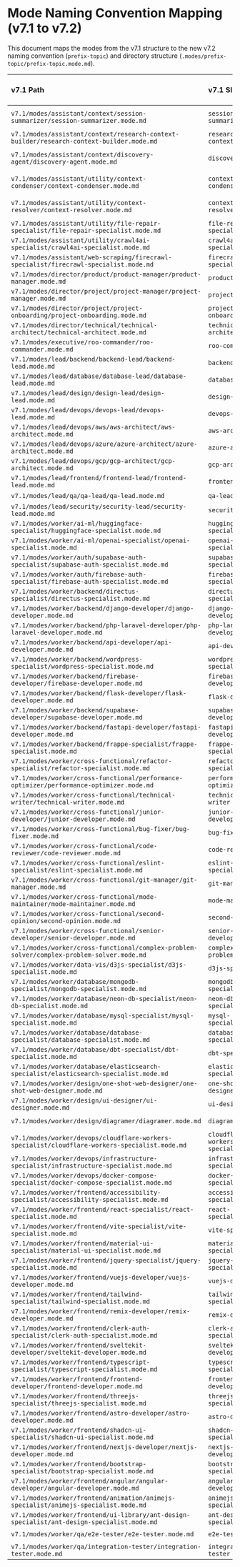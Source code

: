 # Mode Naming Convention Mapping (v7.1 to v7.2)

This document maps the modes from the v7.1 structure to the new v7.2 naming convention (`prefix-topic`) and directory structure (`.modes/prefix-topic/prefix-topic.mode.md`).

| v7.1 Path                                                              | v7.1 Slug                  | v7.1 Emoji | v7.2 Prefix | v7.2 Topic         | v7.2 New Slug              | v7.2 New Emoji |
| :--------------------------------------------------------------------- | :------------------------- | :--------- | :---------- | :----------------- | :------------------------- | :------------- |
| `v7.1/modes/assistant/context/session-summarizer/session-summarizer.mode.md` | `session-summarizer`       | ⏱️         | `agent-`    | `session-summarizer` | `agent-session-summarizer` | ⏱️             |
| `v7.1/modes/assistant/context/research-context-builder/research-context-builder.mode.md` | `research-context-builder` | 🌐         | `agent-`    | `research`         | `agent-research`           | 🌐             |
| `v7.1/modes/assistant/context/discovery-agent/discovery-agent.mode.md` | `discovery-agent`          | 🔍         | `agent-`    | `context-discovery`| `agent-context-discovery`  | 🕵️             |
| `v7.1/modes/assistant/utility/context-condenser/context-condenser.mode.md` | `context-condenser`        | 🧠         | `agent-`    | `context-condenser`| `agent-context-condenser`  | 🗜️             |
| `v7.1/modes/assistant/utility/context-resolver/context-resolver.mode.md` | `context-resolver`         | 📖         | `agent-`    | `context-resolver` | `agent-context-resolver`   | 📖             |
| `v7.1/modes/assistant/utility/file-repair-specialist/file-repair-specialist.mode.md` | `file-repair-specialist`   | 🔧         | `agent-`    | `file-repair`      | `agent-file-repair`        | 🩹             |
| `v7.1/modes/assistant/utility/crawl4ai-specialist/crawl4ai-specialist.mode.md` | `crawl4ai-specialist`      | 🕷️         | `spec-`     | `crawl4ai`         | `spec-crawl4ai`            | 🕷️             |
| `v7.1/modes/assistant/web-scraping/firecrawl-specialist/firecrawl-specialist.mode.md` | `firecrawl-specialist`     | 🔥         | `spec-`     | `firecrawl`        | `spec-firecrawl`           | 🚒             |
| `v7.1/modes/director/product/product-manager/product-manager.mode.md` | `product-manager`          | 🗺️         | `manager-`  | `product`          | `manager-product`          | 📦             |
| `v7.1/modes/director/project/project-manager/project-manager.mode.md` | `project-manager`          | 📋         | `manager-`  | `project`          | `manager-project`          | 📋             |
| `v7.1/modes/director/project/project-onboarding/project-onboarding.mode.md` | `project-onboarding`       | 🚦         | `manager-`  | `onboarding`       | `manager-onboarding`       | 🚦             |
| `v7.1/modes/director/technical/technical-architect/technical-architect.mode.md` | `technical-architect`      | 🏗️         | `core-`     | `architect`        | `core-architect`           | 🏗️             |
| `v7.1/modes/executive/roo-commander/roo-commander.mode.md`          | `roo-commander`            | 👑         | `core-`     | `commander`        | `core-commander`           | 👑             |
| `v7.1/modes/lead/backend/backend-lead/backend-lead.mode.md`         | `backend-lead`             | ⚙️         | `lead-`     | `backend`          | `lead-backend`             | ⚙️             |
| `v7.1/modes/lead/database/database-lead/database-lead.mode.md`      | `database-lead`            | 💾         | `lead-`     | `db`               | `lead-db`                  | 🗄️             |
| `v7.1/modes/lead/design/design-lead/design-lead.mode.md`            | `design-lead`              | 🎨         | `lead-`     | `design`           | `lead-design`              | 🎨             |
| `v7.1/modes/lead/devops/devops-lead/devops-lead.mode.md`            | `devops-lead`              | 🚀         | `lead-`     | `devops`           | `lead-devops`              | 🚀             |
| `v7.1/modes/lead/devops/aws/aws-architect/aws-architect.mode.md`    | `aws-architect`            | ☁️         | `cloud-`    | `aws`              | `cloud-aws`                | ☁️             |
| `v7.1/modes/lead/devops/azure/azure-architect/azure-architect.mode.md` | `azure-architect`          | ☁️         | `cloud-`    | `azure`            | `cloud-azure`              | 🌐             |
| `v7.1/modes/lead/devops/gcp/gcp-architect/gcp-architect.mode.md`    | `gcp-architect`            | ☁️         | `cloud-`    | `gcp`              | `cloud-gcp`                | 🌎             |
| `v7.1/modes/lead/frontend/frontend-lead/frontend-lead.mode.md`      | `frontend-lead`            | 🖥️         | `lead-`     | `frontend`         | `lead-frontend`            | 🖥️             |
| `v7.1/modes/lead/qa/qa-lead/qa-lead.mode.md`                        | `qa-lead`                  | 🧪         | `lead-`     | `qa`               | `lead-qa`                  | 💎             |
| `v7.1/modes/lead/security/security-lead/security-lead.mode.md`      | `security-lead`            | 🛡️         | `lead-`     | `security`         | `lead-security`            | 🛡️             |
| `v7.1/modes/worker/ai-ml/huggingface-specialist/huggingface-specialist.mode.md` | `huggingface-specialist`   | 🤗         | `spec-`     | `huggingface`      | `spec-huggingface`         | 🤗             |
| `v7.1/modes/worker/ai-ml/openai-specialist/openai-specialist.mode.md` | `openai-specialist`        | 🧠         | `spec-`     | `openai`           | `spec-openai`              | 🎱             |
| `v7.1/modes/worker/auth/supabase-auth-specialist/supabase-auth-specialist.mode.md` | `supabase-auth-specialist` | 🔑         | `auth-`     | `supabase`         | `auth-supabase`            | 🔐             |
| `v7.1/modes/worker/auth/firebase-auth-specialist/firebase-auth-specialist.mode.md` | `firebase-auth-specialist` | 🔥         | `auth-`     | `firebase`         | `auth-firebase`            | 🧯             |
| `v7.1/modes/worker/backend/directus-specialist/directus-specialist.mode.md` | `directus-specialist`      | 🎯         | `spec-`     | `directus`         | `spec-directus`            | 🎯             |
| `v7.1/modes/worker/backend/django-developer/django-developer.mode.md` | `django-developer`         | 🐍         | `framework-`| `django`           | `framework-django`         | 🐍             |
| `v7.1/modes/worker/backend/php-laravel-developer/php-laravel-developer.mode.md` | `php-laravel-developer`    | 🐘         | `framework-`| `laravel`          | `framework-laravel`        | 🔩             |
| `v7.1/modes/worker/backend/api-developer/api-developer.mode.md`     | `api-developer`            | 🔌         | `dev-`      | `api`              | `dev-api`                  | 🔌             |
| `v7.1/modes/worker/backend/wordpress-specialist/wordpress-specialist.mode.md` | `wordpress-specialist`     | 🔌         | `framework-`| `wordpress`        | `framework-wordpress`      | 🇼             |
| `v7.1/modes/worker/backend/firebase-developer/firebase-developer.mode.md` | `firebase-developer`       | 🔥         | `cloud-`    | `firebase`         | `cloud-firebase`           | 🔥             |
| `v7.1/modes/worker/backend/flask-developer/flask-developer.mode.md` | `flask-developer`          | 🧪         | `framework-`| `flask`            | `framework-flask`          | 🧪             |
| `v7.1/modes/worker/backend/supabase-developer/supabase-developer.mode.md` | `supabase-developer`       | 🧱         | `cloud-`    | `supabase`         | `cloud-supabase`           | 🦸             |
| `v7.1/modes/worker/backend/fastapi-developer/fastapi-developer.mode.md` | `fastapi-developer`        | 🚀         | `framework-`| `fastapi`          | `framework-fastapi`        | 💨             |
| `v7.1/modes/worker/backend/frappe-specialist/frappe-specialist.mode.md` | `frappe-specialist`        | 🛠️         | `framework-`| `frappe`           | `framework-frappe`         | 🧋             |
| `v7.1/modes/worker/cross-functional/refactor-specialist/refactor-specialist.mode.md` | `refactor-specialist`      | ♻️         | `util-`     | `refactor`         | `util-refactor`            | 🧹             |
| `v7.1/modes/worker/cross-functional/performance-optimizer/performance-optimizer.mode.md` | `performance-optimizer`    | ⚡         | `util-`     | `performance`      | `util-performance`         | 🏎️             |
| `v7.1/modes/worker/cross-functional/technical-writer/technical-writer.mode.md` | `technical-writer`         | ✍️         | `util-`     | `writer`           | `util-writer`              | ✍️             |
| `v7.1/modes/worker/cross-functional/junior-developer/junior-developer.mode.md` | `junior-developer`         | 🌱         | `util-`     | `junior-dev`       | `util-junior-dev`          | 🌱             |
| `v7.1/modes/worker/cross-functional/bug-fixer/bug-fixer.mode.md`    | `bug-fixer`                | 🐛         | `util-`     | `bug-fixer`        | `util-bug-fixer`           | 🩺             |
| `v7.1/modes/worker/cross-functional/code-reviewer/code-reviewer.mode.md` | `code-reviewer`            | 👀         | `util-`     | `reviewer`         | `util-reviewer`            | 👀             |
| `v7.1/modes/worker/cross-functional/eslint-specialist/eslint-specialist.mode.md` | `eslint-specialist`        | 🔍         | `util-`     | `eslint`           | `util-eslint`              | 📏             |
| `v7.1/modes/worker/cross-functional/git-manager/git-manager.mode.md` | `git-manager`              | 🔧         | `util-`     | `git`              | `util-git`                 | 🦕             |
| `v7.1/modes/worker/cross-functional/mode-maintainer/mode-maintainer.mode.md` | `mode-maintainer`          | 🔧         | `util-`     | `mode-maintainer`  | `util-mode-maintainer`     | 🔧             |
| `v7.1/modes/worker/cross-functional/second-opinion/second-opinion.mode.md` | `second-opinion`           | 🤔         | `util-`     | `second-opinion`   | `util-second-opinion`      | 🤔             |
| `v7.1/modes/worker/cross-functional/senior-developer/senior-developer.mode.md` | `senior-developer`         | 🧑‍💻         | `util-`     | `senior-dev`       | `util-senior-dev`          | 🧑‍💻             |
| `v7.1/modes/worker/cross-functional/complex-problem-solver/complex-problem-solver.mode.md` | `complex-problem-solver`   | 🧩         | `util-`     | `complex-problem`  | `util-complex-problem`     | 🧩             |
| `v7.1/modes/worker/data-vis/d3js-specialist/d3js-specialist.mode.md` | `d3js-specialist`          | 📊         | `design-`   | `d3`               | `design-d3`                | 📊             |
| `v7.1/modes/worker/database/mongodb-specialist/mongodb-specialist.mode.md` | `mongodb-specialist`       | 🍃         | `data-`     | `mongo`            | `data-mongo`               | 🍃             |
| `v7.1/modes/worker/database/neon-db-specialist/neon-db-specialist.mode.md` | `neon-db-specialist`       | 🐘         | `data-`     | `neon`             | `data-neon`                | 🪀             |
| `v7.1/modes/worker/database/mysql-specialist/mysql-specialist.mode.md` | `mysql-specialist`         | 🐬         | `data-`     | `mysql`            | `data-mysql`               | 🐬             |
| `v7.1/modes/worker/database/database-specialist/database-specialist.mode.md` | `database-specialist`      | 💾         | `data-`     | `specialist`       | `data-specialist`          | 🗃️             |
| `v7.1/modes/worker/database/dbt-specialist/dbt-specialist.mode.md`  | `dbt-specialist`           | 🔄         | `data-`     | `dbt`              | `data-dbt`                 | 🔄             |
| `v7.1/modes/worker/database/elasticsearch-specialist/elasticsearch-specialist.mode.md` | `elasticsearch-specialist` | 🔍         | `data-`     | `elasticsearch`    | `data-elasticsearch`       | 🔍             |
| `v7.1/modes/worker/design/one-shot-web-designer/one-shot-web-designer.mode.md` | `one-shot-web-designer`    | ✨         | `design-`   | `one-shot`         | `design-one-shot`          | 🪄             |
| `v7.1/modes/worker/design/ui-designer/ui-designer.mode.md`          | `ui-designer`              | 🎨         | `design-`   | `ui`               | `design-ui`                | 🎨             |
| `v7.1/modes/worker/design/diagramer/diagramer.mode.md`              | `diagramer`                | 📊         | `design-`   | `diagramer`        | `design-diagramer`         | 📈             |
| `v7.1/modes/worker/devops/cloudflare-workers-specialist/cloudflare-workers-specialist.mode.md` | `cloudflare-workers-specialist` | ⚡         | `edge-`     | `workers`          | `edge-workers`             | 🧑‍🏭             |
| `v7.1/modes/worker/devops/infrastructure-specialist/infrastructure-specialist.mode.md` | `infrastructure-specialist`| 🏗️         | `infra-`    | `specialist`       | `infra-specialist`         | 🏢             |
| `v7.1/modes/worker/devops/docker-compose-specialist/docker-compose-specialist.mode.md` | `docker-compose-specialist`| 🐳         | `infra-`    | `compose`          | `infra-compose`            | 🐳             |
| `v7.1/modes/worker/frontend/accessibility-specialist/accessibility-specialist.mode.md` | `accessibility-specialist` | ♿         | `util-`     | `accessibility`    | `util-accessibility`       | ♿             |
| `v7.1/modes/worker/frontend/react-specialist/react-specialist.mode.md` | `react-specialist`         | ⚛️         | `dev-`      | `react`            | `dev-react`                | ⚛️             |
| `v7.1/modes/worker/frontend/vite-specialist/vite-specialist.mode.md` | `vite-specialist`          | ⚡         | `util-`     | `vite`             | `util-vite`                | 🎒             |
| `v7.1/modes/worker/frontend/material-ui-specialist/material-ui-specialist.mode.md` | `material-ui-specialist`   | 🎨         | `design-`   | `mui`              | `design-mui`               | 🎨             |
| `v7.1/modes/worker/frontend/jquery-specialist/jquery-specialist.mode.md` | `jquery-specialist`        | 🎯         | `util-`     | `jquery`           | `util-jquery`              | 🎯             |
| `v7.1/modes/worker/frontend/vuejs-developer/vuejs-developer.mode.md` | `vuejs-developer`          | 💚         | `framework-`| `vue`              | `framework-vue`            | 💚             |
| `v7.1/modes/worker/frontend/tailwind-specialist/tailwind-specialist.mode.md` | `tailwind-specialist`      | 💨         | `design-`   | `tailwind`         | `design-tailwind`          | 💨             |
| `v7.1/modes/worker/frontend/remix-developer/remix-developer.mode.md` | `remix-developer`          | 💿         | `framework-`| `remix`            | `framework-remix`          | 💿             |
| `v7.1/modes/worker/frontend/clerk-auth-specialist/clerk-auth-specialist.mode.md` | `clerk-auth-specialist`    | 🔑         | `auth-`     | `clerk`            | `auth-clerk`               | 🔑             |
| `v7.1/modes/worker/frontend/sveltekit-developer/sveltekit-developer.mode.md` | `sveltekit-developer`      | 🔥         | `framework-`| `sveltekit`        | `framework-sveltekit`      | 🏍️             |
| `v7.1/modes/worker/frontend/typescript-specialist/typescript-specialist.mode.md` | `typescript-specialist`    | 🔷         | `util-`     | `typescript`       | `util-typescript`          | 🔷             |
| `v7.1/modes/worker/frontend/frontend-developer/frontend-developer.mode.md` | `frontend-developer`       | 🖥️         | `dev-`      | `general`          | `dev-general`              | 🖥️             |
| `v7.1/modes/worker/frontend/threejs-specialist/threejs-specialist.mode.md` | `threejs-specialist`       | 🧊         | `design-`   | `threejs`          | `design-threejs`           | 🧊             |
| `v7.1/modes/worker/frontend/astro-developer/astro-developer.mode.md` | `astro-developer`          | 🧑‍🚀         | `framework-`| `astro`            | `framework-astro`          | 🧑‍🚀             |
| `v7.1/modes/worker/frontend/shadcn-ui-specialist/shadcn-ui-specialist.mode.md` | `shadcn-ui-specialist`     | 🧩         | `design-`   | `shadcn`           | `design-shadcn`            | 🧩             |
| `v7.1/modes/worker/frontend/nextjs-developer/nextjs-developer.mode.md` | `nextjs-developer`         | 🚀         | `framework-`| `nextjs`           | `framework-nextjs`         | ▲              |
| `v7.1/modes/worker/frontend/bootstrap-specialist/bootstrap-specialist.mode.md` | `bootstrap-specialist`     | 🅱️         | `design-`   | `bootstrap`        | `design-bootstrap`         | 🅱️             |
| `v7.1/modes/worker/frontend/angular/angular-developer/angular-developer.mode.md` | `angular-developer`        | 🅰️         | `framework-`| `angular`          | `framework-angular`        | 🅰️             |
| `v7.1/modes/worker/frontend/animation/animejs-specialist/animejs-specialist.mode.md` | `animejs-specialist`       | ✨         | `design-`   | `animejs`          | `design-animejs`           | 🪅             |
| `v7.1/modes/worker/frontend/ui-library/ant-design-specialist/ant-design-specialist.mode.md` | `ant-design-specialist`    | 🐜         | `design-`   | `antd`             | `design-antd`              | 🐜             |
| `v7.1/modes/worker/qa/e2e-tester/e2e-tester.mode.md`                | `e2e-tester`               | 🎭         | `test-`     | `e2e`              | `test-e2e`                 | 🎭             |
| `v7.1/modes/worker/qa/integration-tester/integration-tester.mode.md` | `integration-tester`       | 🔗         | `test-`     | `integration`      | `test-integration`         | 🔗             |